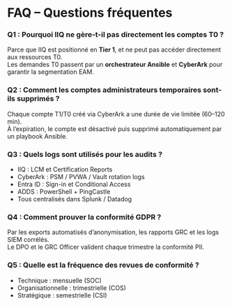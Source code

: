 # FAQ – Questions fréquentes

### Q1 : Pourquoi IIQ ne gère-t-il pas directement les comptes T0 ?
Parce que IIQ est positionné en **Tier 1**, et ne peut pas accéder directement aux ressources T0.  
Les demandes T0 passent par un **orchestrateur Ansible** et **CyberArk** pour garantir la segmentation EAM.

### Q2 : Comment les comptes administrateurs temporaires sont-ils supprimés ?
Chaque compte T1/T0 créé via CyberArk a une durée de vie limitée (60–120 min).  
À l’expiration, le compte est désactivé puis supprimé automatiquement par un playbook Ansible.

### Q3 : Quels logs sont utilisés pour les audits ?
- IIQ : LCM et Certification Reports  
- CyberArk : PSM / PVWA / Vault rotation logs  
- Entra ID : Sign-in et Conditional Access  
- ADDS : PowerShell + PingCastle  
- Tous centralisés dans Splunk / Datadog

### Q4 : Comment prouver la conformité GDPR ?
Par les exports automatisés d’anonymisation, les rapports GRC et les logs SIEM corrélés.  
Le DPO et le GRC Officer valident chaque trimestre la conformité PII.

### Q5 : Quelle est la fréquence des revues de conformité ?
- Technique : mensuelle (SOC)  
- Organisationnelle : trimestrielle (COS)  
- Stratégique : semestrielle (CSI)
